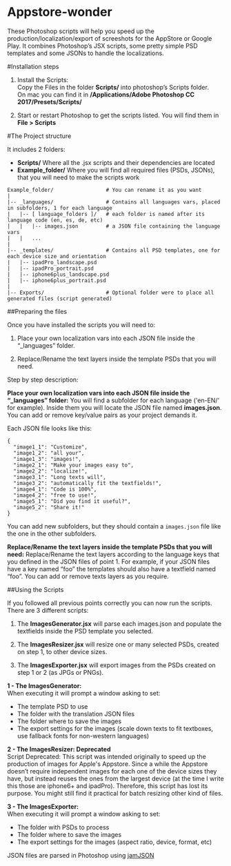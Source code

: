# Appstore-wonder
These Photoshop scripts will help you speed up the production/localization/export of screeshots for the AppStore or Google Play.
It combines Photoshop’s JSX scripts, some pretty simple PSD templates and some JSONs to handle the localizations.

#Installation steps

1.  Install the Scripts:  
    Copy the Files in the folder **Scripts/** into photoshop’s Scripts folder.  
    On mac you can find it in **/Applications/Adobe Photoshop CC 2017/Presets/Scripts/**

2.  Start or restart Photoshop to get the scripts listed. You will find them in **File > Scripts**

#The Project structure

It includes 2 folders:

*   **Scripts/** Where all the .jsx scripts and their dependencies are located
*   **Example_folder/** Where you will find all required files (PSDs, JSONs), that you will need to make the scripts work

```
Example_folder/	                # You can rename it as you want
| 
|-- _languages/                 # Contains all languages vars, placed in subfolders, 1 for each language
|   |-- [ language_folders ]/   # each folder is named after its language code (en, es, de, etc)
|   |   |-- images.json   	    # a JSON file containing the language vars
|   |   ...
|
|-- _templates/                 # Contains all PSD templates, one for each device size and orientation
|   |-- ipadPro_landscape.psd
|   |-- ipadPro_portrait.psd
|   |-- iphone6plus_landscape.psd
|   |-- iphone6plus_portrait.psd
|
|-- Exports/                    # Optional folder were to place all generated files (script generated)
```

##Preparing the files

Once you have installed the scripts you will need to:  

1.  Place your own localization vars into each JSON file inside the “_languages” folder.  

2.  Replace/Rename the text layers inside the template PSDs that you will need.

Step by step description:

**Place your own localization vars into each JSON file inside the “_languages” folder:** You will find a subfolder for each language ('en-EN/' for example). Inside them you will locate the JSON file named **images.json**. You can add or remove key/value pairs as your project demands it.  

Each JSON file looks like this:  

```
{
  "image1_1": "Customize",
  "image1_2": "all your",
  "image1_3": "images!",
  "image2_1": "Make your images easy to",
  "image2_2": "localize!",
  "image3_1": "Long texts will",
  "image3_2": "automatically fit the textfields!",
  "image4_1": "Code is 100%",
  "image4_2": "free to use!",
  "image5_1": "Did you find it useful?",
  "image5_2": "Share it!"
}
```
You can add new subfolders, but they should contain a `images.json` file like the one in the other subfolders.

**Replace/Rename the text layers inside the template PSDs that you will need:** Replace/Rename the text layers according to the language keys that you defined in the JSON files of point 1\. For example, if your JSON files have a key named “foo” the templates should also have a textfield named “foo”. You can add or remove texts layers as you require.

##Using the Scripts

If you followed all previous points correctly you can now run the scripts.
There are 3 different scripts:

1.  The **ImagesGenerator.jsx** will parse each images.json and populate the textfields inside the PSD template you selected.

2.  The **ImagesResizer.jsx** will resize one or many selected PSDs, created on step 1, to other device sizes.

1.  The **ImagesExporter.jsx** will export images from the PSDs created on step 1 or 2 (as JPGs or PNGs).

**1 - The ImagesGenerator:**  
When executing it will prompt a window asking to set: 
 - The template PSD to use
 - The folder with the translation JSON files
 - The folder where to save the images
 - The export settings for the images (scale down texts to fit textboxes, use fallback fonts for non-western languages)
 
**2 - The ImagesResizer: Deprecated**  
Script Deprecated: This script was intended originally to speed up the production of images for Apple's Appstore. Since a while the Appstore doesn’t require independent images for each one of the device sizes they have, but instead reuses the ones from the largest device (at the time I write this those are iphone6+ and ipadPro). Therefore, this script has lost its purpose. You might still find it practical for batch resizing other kind of files.

**3 - The ImagesExporter:**  
When executing it will prompt a window asking to set:
 - The folder with PSDs to process
 - The folder where to save the images
 - The export settings for the images (aspect ratio, device, format, etc)


JSON files are parsed in Photoshop using [jamJSON](http://www.tonton-pixel.com/blog/json-photoshop-scripting/json-action-manager/)
